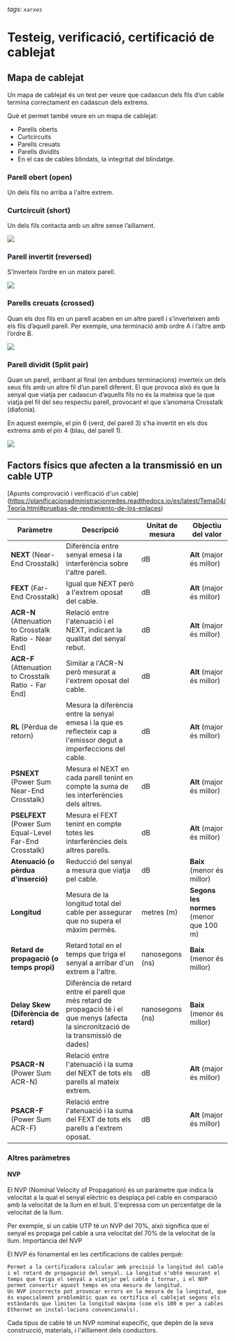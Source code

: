 ###### tags: `xarxes` 

# Testeig, verificació, certificació de cablejat

## Mapa de cablejat

Un mapa de cablejat és un test per veure que cadascun dels fils d’un cable termina correctament en cadascun dels extrems. 

Què et permet també veure en un mapa de cablejat:

* Parells oberts
* Curtcircuits
* Parells creuats
* Parells dividits
* En el cas de cables blindats, la integritat del blindatge.

### Parell obert (open)
Un dels fils no arriba a l'altre extrem.

### Curtcircuit (short)
Un dels fils contacta amb un altre sense l’aillament.

![](https://i.imgur.com/pgGsj7i.png)

### Parell invertit (reversed)

S’inverteix l’ordre en un mateix parell.

![](https://i.imgur.com/wPNvYTr.png)

### Parells creuats (crossed)

Quan els dos fils en un parell acaben en un altre parell i s’inverteixen amb els fils d’aquell parell. Per exemple, una terminació amb ordre A i l’altre amb l’ordre B.

![](https://i.imgur.com/2iYVxoB.png)

### Parell dividit (Split pair)

Quan un parell, arribant al final (en ambdues terminacions) inverteix un dels seus fils amb un altre fil d’un parell diferent. El que provoca això és que la senyal que viatja per cadascun d’aquells fils no és la mateixa que la que viatja pel fil del seu respectiu parell, provocant el que s’anomena Crosstalk (diafonia).

En aquest exemple, el pin 6 (verd, del parell 3) s’ha invertit en els dos extrems amb el pin 4 (blau, del parell 1).

![](https://i.imgur.com/cjSwlKt.png)

## Factors físics que afecten a la transmissió en un cable UTP

[Apunts comprovació i verificació d'un cable] (https://planificacionadministracionredes.readthedocs.io/es/latest/Tema04/Teoria.html#pruebas-de-rendimiento-de-los-enlaces)

| Paràmetre            | Descripció                                                                                                | Unitat de mesura | Objectiu del valor |
|----------------------|-----------------------------------------------------------------------------------------------------------|------------------|---------------------|
| **NEXT** (Near-End Crosstalk) | Diferència entre senyal emesa i la interferència sobre l'altre parell.          | dB               | **Alt** (major és millor) |
| **FEXT** (Far-End Crosstalk)  | Igual que NEXT però a l'extrem oposat del cable.                                  | dB               | **Alt** (major és millor) |
| **ACR-N** (Attenuation to Crosstalk Ratio - Near End) | Relació entre l'atenuació i el NEXT, indicant la qualitat del senyal rebut.     | dB               | **Alt** (major és millor) |
| **ACR-F** (Attenuation to Crosstalk Ratio - Far End)  | Similar a l'ACR-N però mesurat a l'extrem oposat del cable.                        | dB               | **Alt** (major és millor) |
| **RL** (Pèrdua de retorn)        | Mesura la diferència entre la senyal emesa i la que es reflecteix cap a l'emissor degut a imperfeccions del cable.    | dB               | **Alt** (major és millor) |
| **PSNEXT** (Power Sum Near-End Crosstalk) | Mesura el NEXT en cada parell tenint en compte la suma de les interferències dels altres. | dB               | **Alt** (major és millor) |
| **PSELFEXT** (Power Sum Equal-Level Far-End Crosstalk) | Mesura el FEXT tenint en compte totes les interferències dels altres parells.    | dB               | **Alt** (major és millor) |
| **Atenuació (o pèrdua d'inserció)**         | Reducció del senyal a mesura que viatja pel cable.                                                       | dB               | **Baix** (menor és millor) |
| **Longitud**         | Mesura de la longitud total del cable per assegurar que no supera el màxim permès.                        | metres (m)       | **Segons les normes** (menor que 100 m) |
| **Retard de propagació (o temps propi)** | Retard total en el temps que triga el senyal a arribar d'un extrem a l'altre.                            | nanosegons (ns) | **Baix** (menor és millor) |
| **Delay Skew (Diferència de retard)**       | Diferència de retard entre el parell que més retard de propagació té i el que menys (afecta la sincronització de la transmissió de dades)             | nanosegons (ns) | **Baix** (menor és millor) |
| **PSACR-N** (Power Sum ACR-N) | Relació entre l'atenuació i la suma del NEXT de tots els parells al mateix extrem.               | dB               | **Alt** (major és millor) |
| **PSACR-F** (Power Sum ACR-F) | Relació entre l'atenuació i la suma del FEXT de tots els parells a l'extrem oposat.             | dB               | **Alt** (major és millor) |

### Altres paràmetres

#### NVP

El NVP (Nominal Velocity of Propagation) és un paràmetre que indica la velocitat a la qual el senyal elèctric es desplaça pel cable en comparació amb la velocitat de la llum en el buit. S'expressa com un percentatge de la velocitat de la llum.

Per exemple, si un cable UTP té un NVP del 70%, això significa que el senyal es propaga pel cable a una velocitat del 70% de la velocitat de la llum.
Importància del NVP

El NVP és fonamental en les certificacions de cables perquè:

    Permet a la certificadora calcular amb precisió la longitud del cable i el retard de propagació del senyal. La longitud s'obté mesurant el temps que triga el senyal a viatjar pel cable i tornar, i el NVP permet convertir aquest temps en una mesura de longitud.
    Un NVP incorrecte pot provocar errors en la mesura de la longitud, que és especialment problemàtic quan es certifica el cablejat segons els estàndards que limiten la longitud màxima (com els 100 m per a cables Ethernet en instal·lacions convencionals).

Cada tipus de cable té un NVP nominal específic, que depèn de la seva construcció, materials, i l'aïllament dels conductors.